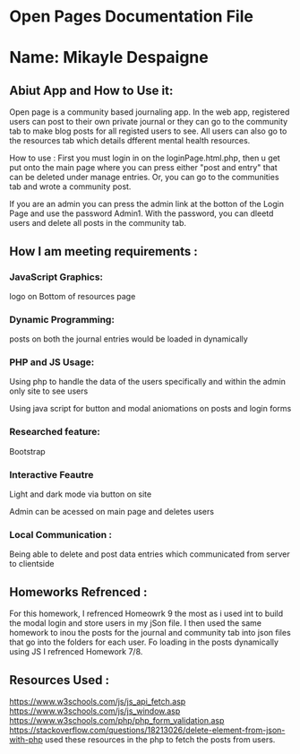 # Open Pages Documentation File 
# Name: Mikayle Despaigne 

## Abiut App and How to Use it:
Open page is a community based journaling app. In the web app, registered users can post to their own private journal or they can go to the community tab to make blog posts for all registed users to see. All users can also go to the resources tab which details dfferent mental health resources.

How to use : First you must login in on the loginPage.html.php, then u get put onto the main page where you can press either "post and entry" that can be deleted under manage entries. Or, you can go to the communities tab and wrote a community post. 

If you are an admin you can press the admin link at the botton of the Login Page and use the password Admin1. With the password, you can dleetd users and delete all posts in the community tab.


## How I am meeting requirements :

 ### JavaScript Graphics: 
 logo on Bottom of resources page

 ### Dynamic Programming: 
 posts on both the journal entries would be loaded in dynamically
 ### PHP and JS Usage: 
Using php to handle the data of the users specifically and within the admin only site to see users 

Using java script for button and modal aniomations on posts and login forms 
 ### Researched feature: 
 Bootstrap

 ### Interactive Feautre 
Light and dark mode via button on site  

Admin  can be acessed on main page and deletes users 

 ### Local Communication : 
 Being able to delete and post data entries which communicated from server to clientside 



## Homeworks Refrenced : 

For this homework, I refrenced Homeowrk 9 the most as i used int to build the modal login and store users in my jSon file. I then used the same homework to inou the posts for the journal and community tab into json files that go into the folders for each user. Fo loading in the posts dynamically using JS I refrenced Homework 7/8. 


## Resources Used :

https://www.w3schools.com/js/js_api_fetch.asp
https://www.w3schools.com/js/js_window.asp
https://www.w3schools.com/php/php_form_validation.asp 
https://stackoverflow.com/questions/18213026/delete-element-from-json-with-php 
used these resources in the php to fetch the posts from users. 